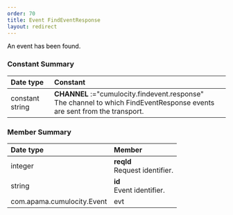 ```yaml
---
order: 70
title: Event FindEventResponse
layout: redirect
---
```



<span style="color: rgb(0,0,0);">An event has been found.</span>

### Constant Summary

|Date type|Constant|
|:---|:---|
|constant string|**CHANNEL** :="cumulocity.findevent.response"  <br> The channel to which FindEventResponse events are sent from the transport.

### Member Summary

|Date type|Member|
|:---|:---|
|integer|**reqId** <br> Request identifier.
|string|**id** <br> Event identifier.
|com.apama.cumulocity.Event|evt
